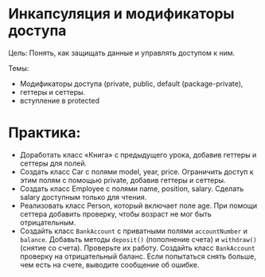 # Инкапсуляция и модификаторы доступа

Цель: Понять, как защищать данные и управлять доступом к ним.

Темы: 
* Модификаторы доступа (private, public, default (package-private), 
* геттеры и сеттеры.
* вступление в protected

# Практика: 

* Доработать класс «Книга» с предыдущего урока, добавив геттеры и сеттеры для полей.
* Создать класс Car с полями model, year, price. Ограничить доступ к этим полям с помощью private, добавив геттеры и сеттеры.
* Создать класс Employee с полями name, position, salary. Сделать salary доступным только для чтения.
* Реализовать класс Person, который включает поле age. При помощи сеттера добавить проверку, чтобы возраст не мог быть отрицательным.
*  Создайть класс `BankAccount` с приватными полями `accountNumber` и `balance`.  Добавьть методы `deposit()` (пополнение счета) и `withdraw()` (снятие со счета). Проверьте их работу.  Создайть класс `BankAccount` проверку на отрицательный баланс. Если попытаться снять больше, чем есть на счете, выводите сообщение об ошибке.

